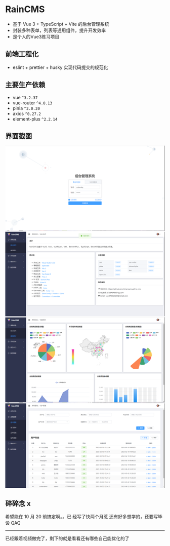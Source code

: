 # RainCMS

- 基于 Vue 3 + TypeScript + Vite 的后台管理系统
- 封装多种表单，列表等通用组件，提升开发效率
- 是个人的Vue3练习项目

## 前端工程化

- eslint + prettier + husky 实现代码提交的规范化

## 主要生产依赖

- vue `^3.2.37`
- vue-router `^4.0.13`
- pinia `^2.0.20`
- axios `^0.27.2`
- element-plus `^2.2.14`

## 界面截图
![QQ截图20230210162451](https://github.com/Amenoe/image-hosting/raw/master/Other/QQ%E6%88%AA%E5%9B%BE20230210162451.png)
![QQ截图20230210162500](https://github.com/Amenoe/image-hosting/raw/master/Other/QQ%E6%88%AA%E5%9B%BE20230210162500.png)
![QQ截图20230210162513](https://github.com/Amenoe/image-hosting/raw/master/Other/QQ%E6%88%AA%E5%9B%BE20230210162513.png)
![QQ截图20230210162556](https://github.com/Amenoe/image-hosting/raw/master/Other/QQ%E6%88%AA%E5%9B%BE20230210162556.png)

## 碎碎念 x

希望能在 10 月 20 前搞定啊。。已 经写了快两个月惹
还有好多想学的，还要写毕设 QAQ

---

已经跟着视频做完了，剩下的就是看看还有哪些自己能优化的了
